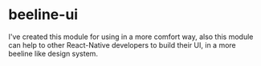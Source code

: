 # beeline-ui
I've created this module for using in a more comfort way, also this module can help to other React-Native developers to build their UI, in a more beeline like design system.
